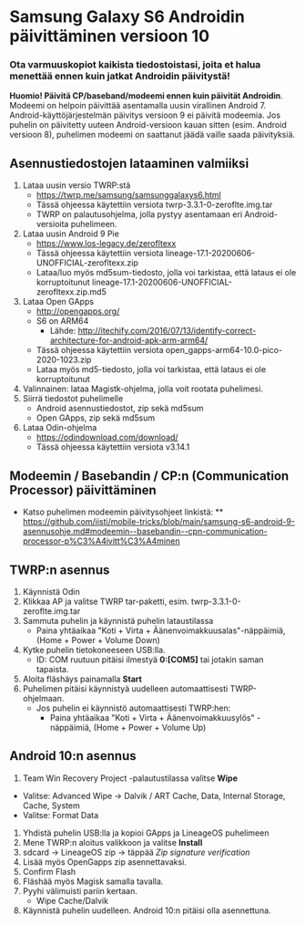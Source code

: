 # Samsung Galaxy S6 Androidin päivittäminen versioon 10

### Ota varmuuskopiot kaikista tiedostoistasi, joita et halua menettää ennen kuin jatkat Androidin päivitystä!

**Huomio! Päivitä CP/baseband/modeemi ennen kuin päivität Androidin**. Modeemi on helpoin päivittää asentamalla uusin virallinen Android 7. Android-käyttöjärjestelmän päivitys versioon 9  ei päivitä modeemia. Jos puhelin on päivitetty uuteen Android-versioon kauan sitten (esim. Android versioon 8), puhelimen modeemi on saattanut jäädä vaille saada päivityksiä.

## Asennustiedostojen lataaminen valmiiksi
1. Lataa uusin versio TWRP:stä
    * https://twrp.me/samsung/samsunggalaxys6.html
    * Tässä ohjeessa käytettiin versiota twrp-3.3.1-0-zeroflte.img.tar
    * TWRP on palautusohjelma, jolla pystyy asentamaan eri Android-versioita puhelimeen.
2. Lataa uusin Android 9 Pie
    * https://www.los-legacy.de/zerofltexx
    * Tässä ohjeessa käytettiin versiota  	lineage-17.1-20200606-UNOFFICIAL-zerofltexx.zip
    * Lataa/luo myös md5sum-tiedosto, jolla voi tarkistaa, että lataus ei ole korruptoitunut lineage-17.1-20200606-UNOFFICIAL-zerofltexx.zip.md5
3. Lataa Open GApps
    * http://opengapps.org/
    * S6 on ARM64
      * Lähde: http://itechify.com/2016/07/13/identify-correct-architecture-for-android-apk-arm-arm64/
    * Tässä ohjeessa käytettiin versiota open_gapps-arm64-10.0-pico-2020-1023.zip
    * Lataa myös md5-tiedosto, jolla voi tarkistaa, että lataus ei ole korruptoitunut
4. Valinnainen: lataa Magistk-ohjelma, jolla voit rootata puhelimesi.
5. Siirrä tiedostot puhelimelle
    * Android asennustiedostot, zip sekä md5sum
    * Open GApps, zip sekä md5sum
6. Lataa Odin-ohjelma
    * https://odindownload.com/download/
    * Tässä ohjeessa käytettiin versiota v3.14.1

## Modeemin / Basebandin / CP:n (Communication Processor) päivittäminen
* Katso puhelimen modeemin päivitysohjeet linkistä:
** https://github.com/iisti/mobile-tricks/blob/main/samsung-s6-android-9-asennusohje.md#modeemin--basebandin--cpn-communication-processor-p%C3%A4ivitt%C3%A4minen

## TWRP:n asennus
   1. Käynnistä Odin
   1. Klikkaa AP ja valitse TWRP tar-paketti, esim. twrp-3.3.1-0-zeroflte.img.tar
   1. Sammuta puhelin ja käynnistä puhelin lataustilassa
      * Paina yhtäaikaa "Koti + Virta + Äänenvoimakkuusalas"-näppäimiä, (Home + Power + Volume Down)
   1. Kytke puhelin tietokoneeseen USB:lla.
      * ID: COM ruutuun pitäisi ilmestyä **0:[COM5]** tai jotakin saman tapaista.
   1. Aloita fläshäys painamalla **Start**
   1. Puhelimen pitäisi käynnistyä uudelleen automaattisesti TWRP-ohjelmaan.
      * Jos puhelin ei käynnistö automaattisesti TWRP:hen:
        * Paina yhtäaikaa "Koti + Virta + Äänenvoimakkuusylös" -näppäimiä, (Home + Power + Volume Up)

## Android 10:n asennus
1. Team Win Recovery Project -palautustilassa valitse **Wipe**
  * Valitse: Advanced Wipe -> Dalvik / ART Cache, Data, Internal Storage, Cache, System
  * Valitse: Format Data
1. Yhdistä puhelin USB:lla ja kopioi GApps ja LineageOS puhelimeen
1. Mene TWRP:n aloitus valikkoon ja valitse **Install**
  1. sdcard -> LineageOS zip -> täppää *Zip signature verification*
  1. Lisää myös OpenGapps zip asennettavaksi.
  1. Confirm Flash
1. Fläshää myös Magisk samalla tavalla.
1. Pyyhi välimuisti pariin kertaan.
    * Wipe Cache/Dalvik
1. Käynnistä puhelin uudelleen. Android 10:n pitäisi olla asennettuna.
